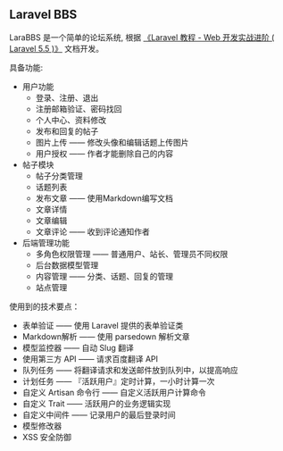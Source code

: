 
## Laravel BBS

LaraBBS 是一个简单的论坛系统, 根据 [《Laravel 教程 - Web 开发实战进阶 ( Laravel 5.5 )》](https://laravel-china.org/courses/laravel-intermediate-training-5.5) 文档开发。


具备功能:

- 用户功能
    - 登录、注册、退出
    - 注册邮箱验证、密码找回
    - 个人中心、资料修改
    - 发布和回复的帖子
    - 图片上传 —— 修改头像和编辑话题上传图片
    - 用户授权 —— 作者才能删除自己的内容
- 帖子模块
    - 帖子分类管理
    - 话题列表
    - 发布文章 —— 使用Markdown编写文档
    - 文章详情
    - 文章编辑
    - 文章评论 —— 收到评论通知作者
- 后端管理功能
    - 多角色权限管理 —— 普通用户、站长、管理员不同权限
    - 后台数据模型管理
    - 内容管理 —— 分类、话题、回复的管理
    - 站点管理


使用到的技术要点：

- 表单验证 —— 使用 Laravel 提供的表单验证类
- Markdown解析 —— 使用 parsedown 解析文章
- 模型监控器 —— 自动 Slug 翻译
- 使用第三方 API —— 请求百度翻译 API
- 队列任务 —— 将翻译请求和发送邮件放到队列中，以提高响应
- 计划任务 —— 『活跃用户』定时计算，一小时计算一次
- 自定义 Artisan 命令行 —— 自定义活跃用户计算命令
- 自定义 Trait —— 活跃用户的业务逻辑实现
- 自定义中间件 —— 记录用户的最后登录时间
- 模型修改器
- XSS 安全防御


